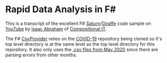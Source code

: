 # Rapid Data Analysis in F#

This is a transcript of the excellent F# [Saturn](https://saturnframework.org/)/[Giraffe](https://giraffe.wiki/) code sample on [YouTube](https://www.youtube.com/playlist?list=PLlzAi3ycg2x0_7KdzjwsR-6b6yuRQ8wBS)
by [Isaac Abraham](https://github.com/isaacabraham)
of [Compositional IT](https://www.compositional-it.com/).

The F# [CsvProvider](https://fsharp.github.io/FSharp.Data/library/CsvProvider.html) relies on the [COVID-19](https://github.com/CSSEGISandData/COVID-19) repository
being cloned so it's top level directory is at the same level as the top level directory for this repository.
It also only uses the [.csv files from May 2020](https://github.com/CSSEGISandData/COVID-19/tree/master/csse_covid_19_data/csse_covid_19_daily_reports)
since there are parsing errors from other months.
